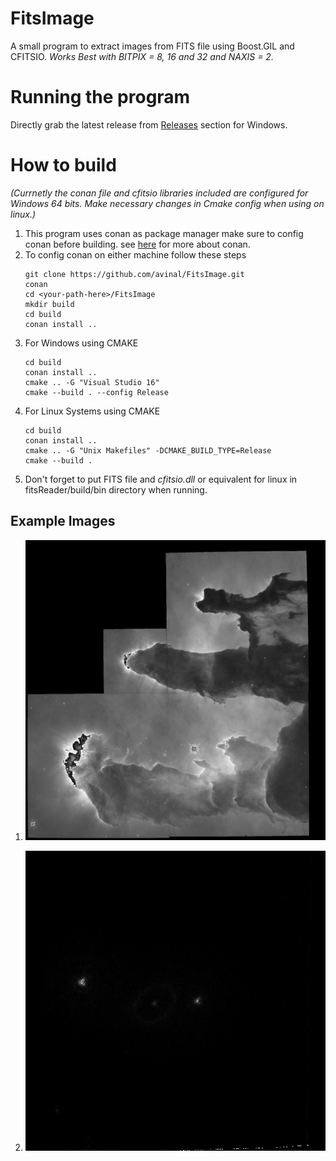 # FitsImage
A small program to extract images from FITS file using Boost.GIL and CFITSIO.
*Works Best with BITPIX = 8, 16 and 32 and NAXIS = 2.*

# Running the program
Directly grab the latest release from [Releases](https://github.com/avinal/FitsImage/releases) section for Windows.

# How to build 
*(Currnetly the conan file and cfitsio libraries included are configured for Windows 64 bits. Make necessary changes
in Cmake config when using on linux.)*
1. This program uses conan as package manager make sure to config conan before building. 
   see [here](https://docs.conan.io/en/latest/getting_started.html) for more about conan.
2. To config conan on either machine follow these steps
   ```
   git clone https://github.com/avinal/FitsImage.git
   conan
   cd <your-path-here>/FitsImage
   mkdir build
   cd build
   conan install ..
   ```
3. For Windows using CMAKE
   ```
   cd build
   conan install ..
   cmake .. -G "Visual Studio 16"
   cmake --build . --config Release
   ```
4. For Linux Systems using CMAKE
   ```
   cd build
   conan install ..
   cmake .. -G "Unix Makefiles" -DCMAKE_BUILD_TYPE=Release
   cmake --build .
   ```
5. Don't forget to put FITS file and *cfitsio.dll* or equivalent for linux in fitsReader/build/bin directory when running. 

## Example Images
1. ![Eagle Nebula ](/image/18.jpeg)

2. ![Sample 15](/image/15.jpeg)


